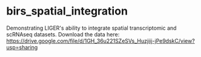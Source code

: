 # birs_spatial_integration
Demonstrating LIGER's ability to integrate spatial transcriptomic and scRNAseq datasets.
Download the data here: https://drive.google.com/file/d/1GH_36u221SZeSVs_Huzjiij-jPe9dskC/view?usp=sharing
